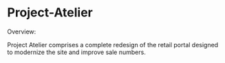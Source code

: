 # Project-Atelier

Overview:

Project Atelier comprises a complete redesign of the retail portal designed to modernize the site and improve sale numbers.